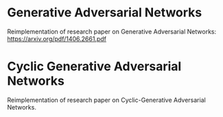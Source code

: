 # Generative Adversarial Networks
Reimplementation of research  paper on Generative Adversarial Networks:
https://arxiv.org/pdf/1406.2661.pdf



# Cyclic Generative Adversarial Networks
Reimplementation of research paper on Cyclic-Generative Adversarial Networks.
